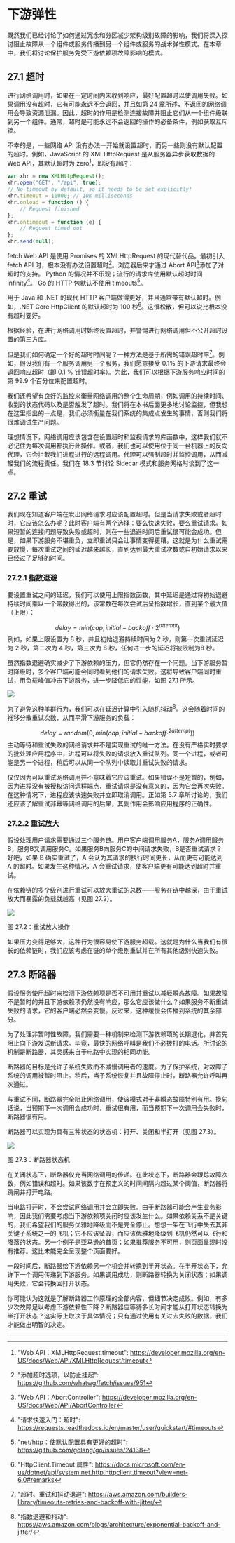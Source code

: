 # 下游弹性

既然我们已经讨论了如何通过冗余和分区减少架构级别故障的影响，我们将深入探讨阻止故障从一个组件或服务传播到另一个组件或服务的战术弹性模式。在本章中，我们将讨论保护服务免受下游依赖项故障影响的模式。

## 27.1 超时

进行网络调用时，如果在一定时间内未收到响应，最好配置超时以使调用失败。如果调用没有超时，它有可能永远不会返回，并且如第 24 章所述，不返回的网络调用会导致资源泄漏。因此，超时的作用是检测连接故障并阻止它们从一个组件级联到另一个组件。通常，超时是可能永远不会返回的操作的必备条件，例如获取互斥锁。

不幸的是，一些网络 API 没有办法一开始就设置超时，而另一些则没有默认配置的超时。例如，JavaScript 的 XMLHttpRequest 是从服务器异步获取数据的 Web API，其默认超时为 zero[^1]，即没有超时：

```javascript
var xhr = new XMLHttpRequest();
xhr.open("GET", "/api", true);
// No timeout by default, so it needs to be set explicitly!
xhr.timeout = 10000; // 10K milliseconds
xhr.onload = function () {
    // Request finished
};
xhr.ontimeout = function (e) {
    // Request timed out
};
xhr.send(null);
```

fetch Web API 是使用 Promises 的 XMLHttpRequest 的现代替代品。最初引入 fetch API 时，根本没有办法设置超时[^2]。浏览器后来才通过 Abort API[^3]添加了对超时的支持。 Python 的情况并不乐观；流行的请求库使用默认超时时间 infinity[^4]。 Go 的 HTTP 包默认不使用 timeouts[^5]。

用于 Java 和 .NET 的现代 HTTP 客户端做得更好，并且通常带有默认超时。例如，.NET Core HttpClient 的默认超时为 100 秒[^6]。这很松散，但可以说比根本没有超时要好。

根据经验，在进行网络调用时始终设置超时，并警惕进行网络调用但不公开超时设置的第三方库。

但是我们如何确定一个好的超时时间呢？一种方法是基于所需的错误超时率[^7]。例如，假设我们有一个服务调用另一个服务，我们愿意接受 0.1% 的下游请求最终会返回响应超时（即 0.1 % 错误超时率）。为此，我们可以根据下游服务响应时间的第 99.9 个百分位来配置超时。

我们还希望有良好的监控来衡量网络调用的整个生命周期，例如调用的持续时间、收到的状态代码以及是否触发了超时。我们将在本书后面更多地讨论监控，但我想在这里指出的一点是，我们必须衡量在我们系统的集成点发生的事情，否则我们将很难调试生产问题。

理想情况下，网络调用应该包含在设置超时和监视请求的库函数中，这样我们就不必记住为每次调用都执行此操作。或者，我们也可以使用位于同一台机器上的反向代理，它会拦截我们进程进行的远程调用。代理可以强制超时并监控调用，从而减轻我们的流程责任。我们在 18.3 节讨论 Sidecar 模式和服务网格时谈到了这一点。

## 27.2 重试

我们现在知道客户端在发出网络请求时应该配置超时。但是当请求失败或者超时时，它应该怎么办呢？此时客户端有两个选择：要么快速失败，要么重试请求。如果短暂的连接问题导致失败或超时，则在一些退避时间后重试很可能会成功。但是，如果下游服务不堪重负，立即重试只会让事情变得更糟。这就是为什么重试需要放慢，每次重试之间的延迟越来越长，直到达到最大重试次数或自初始请求以来已经过了足够的时间。

### 27.2.1 指数退避

要设置重试之间的延迟，我们可以使用上限指数函数，其中延迟是通过将初始退避持续时间乘以一个常数得出的，该常数在每次尝试后呈指数增长，直到某个最大值（上限）：

$$
delay=min(cap,initial-backoff⋅2^{attempt} )
$$
例如，如果上限设置为 8 秒，并且初始退避持续时间为 2 秒，则第一次重试延迟为 2 秒，第二次为 4 秒，第三次为 8 秒，任何进一步的延迟将被限制为8 秒。

虽然指数退避确实减少了下游依赖的压力，但它仍然存在一个问题。当下游服务暂时降级时，多个客户端可能会同时看到他们的请求失败。这将导致客户端同时重试，用负载峰值冲击下游服务，进一步降低它的性能，如图 27.1 所示。

![](../images/27/27-01.png)

为了避免这种羊群行为，我们可以在延迟计算中引入随机抖动[^8]。这会随着时间的推移分散重试次数，从而平滑下游服务的负载：

$$
delay=random(0,min(cap,initial-backoff⋅^{2attempt} ))
$$
主动等待和重试失败的网络请求并不是实现重试的唯一方法。在没有严格实时要求的批处理应用程序中，进程可以将失败的请求放入重试队列。同一个进程，或者可能是另一个进程，稍后可以从同一个队列中读取并重试失败的请求。

仅仅因为可以重试网络调用并不意味着它应该重试。如果错误不是短暂的，例如，因为进程没有被授权访问远程端点，重试请求是没有意义的，因为它会再次失败。在这种情况下，进程应该快速失败并立即取消调用。正如第 5.7 章所讨论的，我们还应该了解重试非幂等网络调用的后果，其副作用会影响应用程序的正确性。

### 27.2.2 重试放大

假设处理用户请求需要通过三个服务链。用户客户端调用服务A，服务A调用服务B，服务B又调用服务C。如果服务B向服务C的中间请求失败，B是否重试请求？好吧，如果 B 确实重试了，A 会认为其请求的执行时间更长，从而更有可能达到 A 的超时。如果发生这种情况，A 会重试请求，使客户端更有可能达到超时并重试。

在依赖链的多个级别进行重试可以放大重试的总数——服务在链中越深，由于重试放大而暴露的负载就越高（见图 27.2）。

![](../images/27/27-02.png)

图 27.2：重试放大操作

如果压力变得足够大，这种行为很容易使下游服务超载。这就是为什么当我们有很长的依赖链时，我们应该考虑在链的单个级别重试并在所有其他级别快速失败。

## 27.3 断路器

假设服务使用超时来检测下游依赖项是否不可用并重试以减轻瞬态故障。如果故障不是暂时的并且下游依赖项仍然没有响应，那么它应该做什么？如果服务不断重试失败的请求，它的客户端必然会变慢。反过来，这种缓慢会传播到系统的其余部分。

为了处理非暂时性故障，我们需要一种机制来检测下游依赖项的长期退化，并首先阻止向下游发送新请求。毕竟，最快的网络呼叫是我们不必拨打的电话。所讨论的机制是断路器，其灵感来自于电路中实现的相同功能。

断路器的目标是允许子系统失败而不减慢调用者的速度。为了保护系统，对故障子系统的调用被暂时阻止。稍后，当子系统恢复并且故障停止时，断路器允许呼叫再次通过。

与重试不同，断路器完全阻止网络调用，使该模式对于非瞬态故障特别有用。换句话说，当预期下一次调用会成功时，重试很有用，而当预期下一次调用会失败时，断路器很有用。

断路器可以实现为具有三种状态的状态机：打开、关闭和半打开（见图 27.3）。

![](../images/27/27-03.png)

图 27.3：断路器状态机

在关闭状态下，断路器仅充当网络调用的传递。在此状态下，断路器会跟踪故障次数，例如错误和超时。如果该数字在预定义的时间间隔内超过某个阈值，断路器将跳闸并打开电路。

当电路打开时，不会尝试网络调用并会立即失败。由于断路器可能会产生业务影响，因此我们需要考虑当下游依赖项关闭时应该发生什么。如果依赖关系不是关键的，我们希望我们的服务优雅地降级而不是完全停止。想想一架在飞行中失去其非关键子系统之一的飞机；它不应该坠毁，而应该优雅地降级到飞机仍然可以飞行和降落的状态。另一个例子是亚马逊的首页；如果推荐服务不可用，则页面呈现时没有推荐。这比未能完全呈现整个页面要好。

一段时间后，断路器给下游依赖另一个机会并转换到半开状态。在半开状态下，允许下一个调用传递到下游服务。如果调用成功，则断路器转换为关闭状态；如果调用失败，它会转换回打开状态。

你可能认为这就是了解断路器工作原理的全部内容，但细节决定成败。例如，有多少次故障足以考虑下游依赖性下降？断路器应等待多长时间才能从打开状态转换为半打开状态？这实际上取决于具体情况；只有通过使用有关过去失败的数据，我们才能做出明智的决定。

-------------------

[^1]: "Web API：XMLHttpRequest.timeout": https://developer.mozilla.org/en-US/docs/Web/API/XMLHttpRequest/timeout
[^2]: "添加超时选项，以防止挂起": https://github.com/whatwg/fetch/issues/951
[^3]: "Web API：AbortController": https://developer.mozilla.org/en-US/docs/Web/API/AbortController
[^4]: "请求快速入门：超时": https://requests.readthedocs.io/en/master/user/quickstart/#timeouts
[^5]: "net/http：使默认配置具有更好的超时": https://github.com/golang/go/issues/24138
[^6]: "HttpClient.Timeout 属性": https://docs.microsoft.com/en-us/dotnet/api/system.net.http.httpclient.timeout?view=net-6.0#remarks
[^7]: "超时、重试和抖动退避": https://aws.amazon.com/builders-library/timeouts-retries-and-backoff-with-jitter/
[^8]: "指数退避和抖动": https://aws.amazon.com/blogs/architecture/exponential-backoff-and-jitter/
